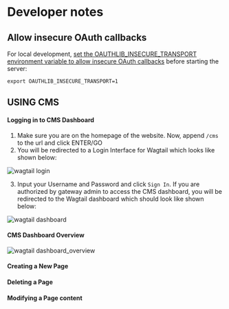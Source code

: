 
# Developer notes

## Allow insecure OAuth callbacks

For local development, [set the OAUTHLIB_INSECURE_TRANSPORT environment variable
to allow insecure OAuth
callbacks](http://requests-oauthlib.readthedocs.io/en/latest/examples/real_world_example.html)
before starting the server:

```
export OAUTHLIB_INSECURE_TRANSPORT=1
```

## USING CMS

#### Logging in to CMS Dashboard

1. Make sure you are on the homepage of the website. Now, append `/cms` to the url and click ENTER/GO
2. You will be redirected to a Login Interface for Wagtail which looks like shown below:

![wagtail login][logo]

[logo]: https://github.com/stephenpaul2727/airavata-django-portal/tree/cms/docimages/wagtail-login.png "Wagtail Login"

3. Input your Username and Password and click `Sign In`. If you are authorized by gateway admin to access the CMS dashboard, you will be redirected to the Wagtail dashboard which should look like shown below:


![wagtail dashboard][logo]

[logo]: https://github.com/stephenpaul2727/airavata-django-portal/tree/cms/docimages/wagtail-dashboard.png "Wagtail Dashboard"


#### CMS Dashboard Overview

![wagtail dashboard_overview][logo]

[logo]: https://github.com/stephenpaul2727/airavata-django-portal/tree/cms/docimages/wagtail-dashboard-overview.png "Wagtail Dashboard Overview"


#### Creating a New Page



#### Deleting a Page



#### Modifying a Page content

